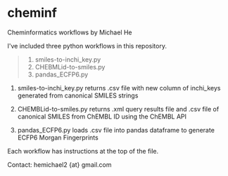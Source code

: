 # cheminf
Cheminformatics workflows
by Michael He

I've included three python workflows in this repository.

>1. smiles-to-inchi_key.py
>2. CHEBMLid-to-smiles.py
>3. pandas_ECFP6.py

1. smiles-to-inchi_key.py returns .csv file with new column of inchi_keys generated from canonical SMILES strings

2. CHEMBLid-to-smiles.py returns .xml query results file and .csv file of canonical SMILES from ChEMBL ID using the ChEMBL API

3. pandas_ECFP6.py loads .csv file into pandas dataframe to generate ECFP6 Morgan Fingerprints

Each workflow has instructions at the top of the file.

Contact: hemichael2 {at} gmail.com
